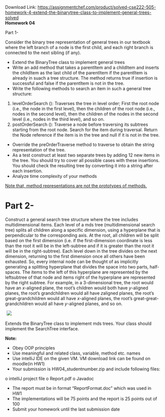 Download Link: https://assignmentchef.com/product/solved-cse222-505-homework-4-extend-the-binarytree-class-to-implement-general-trees-solved
<br>
<strong>Homework 04  </strong>

Part 1-

Consider the binary tree representation of general trees in our textbook where the left branch of a node is the first child, and each right branch is connected to the next sibling (if any).

<ul>

 <li>Extend the BinaryTree class to implement general trees</li>

 <li>Write an add method that takes a parentItem and a childItem and inserts the childItem as the last child of the parentItem if the parentItem is already in suach a tree structure. The method returns true if insertion is successful and false if the parentItem is not in the tree.</li>

 <li>Write the following methods to search an item in such a general tree structure:</li>

</ul>




<ol>

 <li>levelOrderSearch (): Traverses the tree in level order; First the root node (i.e., the node in the first level), then the children of the root node (i.e., nodes in the second level), then the children of the nodes in the second level (i.e., nodes in the third level), and so on.</li>

 <li>postOrderSearch (): Traverse a node before traversing its subtrees starting from the root node. Search for the item during traversal. Return the Node reference if the item is in the tree and null if it is not in the tree.</li>

</ol>

<ul>

 <li>Override the preOrderTraverse method to traverse to obtain the string representation of the tree.</li>

 <li>As a test construct at least two separate trees by adding 12 new items in the tree. You should try to cover all possible cases with these insertions. You should check the resulting tree by converting it into a string after each insertion.</li>

 <li>Analyze time complexity of your methods</li>

</ul>

<u>Note that, method representations are not the prototypes of methods.</u>







<h1>Part 2-</h1>

Construct a general search tree structure where the tree includes multidimensional items. Each level of a mds tree (multidimensional search tree) splits all children along a specific dimension, using a hyperplane that is perpendicular to the corresponding axis. At the root, all children will be split based on the first dimension (i.e. if the first-dimension coordinate is less than the root it will be in the left-subtree and if it is greater than the root it will be in the right-subtree). Each level down in the tree divides on the next dimension, returning to the first dimension once all others have been exhausted. So, every internal node can be thought of as implicitly generating a splitting hyperplane that divides the space into two parts, half-spaces. The items to the left of this hyperplane are represented by the leftsubtree of that node and items right of the hyperplane are represented by the right subtree. For example, in a 3-dimensional tree, the root would have an <em>x</em>-aligned plane, the root’s children would both have <em>y</em>-aligned planes, the root’s grandchildren would all have <em>z</em>aligned planes, the root’s great-grandchildren would all have <em>x</em>-aligned planes, the root’s great-great-grandchildren would all have <em>y</em>-aligned planes, and so on.

<img decoding="async" data-recalc-dims="1" data-src="https://i0.wp.com/www.ankitcodinghub.com/wp-content/uploads/2020/05/882.png?w=980&amp;ssl=1" class="lazyload" src="data:image/gif;base64,R0lGODlhAQABAAAAACH5BAEKAAEALAAAAAABAAEAAAICTAEAOw==">

 <noscript>

  <img decoding="async" src="https://i0.wp.com/www.ankitcodinghub.com/wp-content/uploads/2020/05/882.png?w=980&amp;ssl=1" data-recalc-dims="1">

 </noscript>




Extends the BinaryTree class to implement mds trees. Your class should implement the SearchTree interface.

<strong>Note:   </strong>

<ul>

 <li>Obey OOP principles</li>

 <li>Use meaningful and related class, variable, method etc. names</li>

 <li>Use intelliJ IDE on the given VM. VM download link can be found on moodle(in HW1)</li>

 <li>Your submission is HW04_studentnumber.zip and include following files:</li>

</ul>

o intelliJ project file o Report.pdf o Javadoc

<ul>

 <li>The report must be in format “ReportFormat.doc” which was used in HW1</li>

 <li>The implementations will be 75 points and the report is 25 points out of 100</li>

 <li>Submit your homework until the last submission date</li>

</ul>



